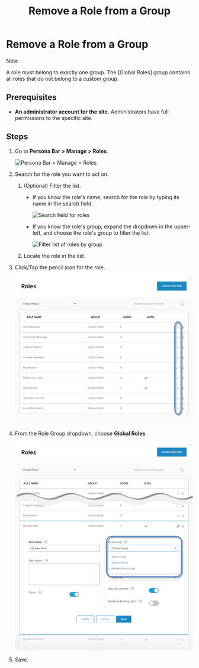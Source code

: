 ﻿---
uid: remove-role-from-group
topic: remove-role-from-group
locale: en
title: Remove a Role from a Group
dnneditions: DNN Platform,Evoq Content,Evoq Engage
dnnversion: 09.02.00
parent-topic: administrators-roles-overview
related-topics: add-role-to-new-group,add-role-to-existing-group,view-roles-included-in-group,edit-custom-role-group,delete-custom-role-group
---

# Remove a Role from a Group

> [!Note]
> A role must belong to exactly one group. The \[Global Roles\] group contains all roles that do not belong to a custom group.

## Prerequisites

*   **An administrator account for the site.** Administrators have full permissions to the specific site.

## Steps

1.  Go to **Persona Bar \> Manage \> Roles**.
    
    ![Persona Bar > Manage > Roles](/images/scr-pbar-host-Manage-E91.png)
    
2.  Search for the role you want to act on.
    1.  (Optional) Filter the list.
        
        *   If you know the role's name, search for the role by typing its name in the search field.
            
              
            
            ![Search field for roles](/images/scr-RoleList-Search-E90.png)
            
              
            
        *   If you know the role's group, expand the dropdown in the upper-left, and choose the role's group to filter the list.
            
              
            
            ![Filter list of roles by group](/images/scr-RoleList-FilterByRoleGroup-E90.png)
            
              
            
        
    2.  Locate the role in the list.
3.  Click/Tap the pencil icon for the role.
    
      
    
    ![](/images/scr-RoleList-EditRole-E90.png)
    
      
    
4.  From the Role Group dropdown, choose **Global Roles**
    
      
    
    ![](/images/scr-Roles-Edit-RoleGroup-E90.png)
    
      
    
5.  Save.
